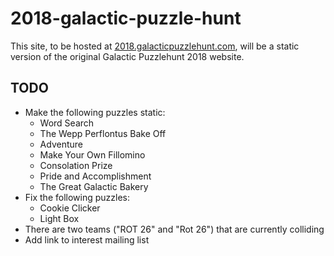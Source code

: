 # 2018-galactic-puzzle-hunt

This site, to be hosted at [2018.galacticpuzzlehunt.com](https://2018.galacticpuzzlehunt.com), will be a static version of the original Galactic Puzzlehunt 2018 website.

## TODO

* Make the following puzzles static:
  - Word Search
  - The Wepp Perflontus Bake Off
  - Adventure
  - Make Your Own Fillomino
  - Consolation Prize
  - Pride and Accomplishment
  - The Great Galactic Bakery
* Fix the following puzzles:
  - Cookie Clicker
  - Light Box
* There are two teams ("ROT 26" and "Rot 26") that are currently colliding
* Add link to interest mailing list
